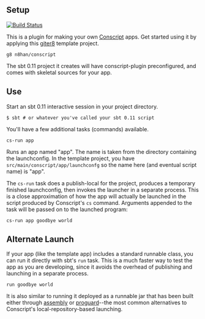 Setup
-----

[![Build Status](https://travis-ci.org/foundweekends/conscript-plugin.svg?branch=master)](https://travis-ci.org/foundweekends/conscript-plugin)

This is a plugin for making your own [Conscript][cs] apps. Get started
using it by applying this [giter8][g8] template project.

    g8 n8han/conscript

The sbt 0.11 project it creates will have conscript-plugin
preconfigured, and comes with skeletal sources for your app.

[cs]: https://github.com/n8han/conscript#readme
[g8]: https://github.com/n8han/giter8#readme


Use
---

Start an sbt 0.11 interactive session in your project directory.

    $ sbt # or whatever you've called your sbt 0.11 script

You'll have a few additional tasks (commands) available.

    cs-run app

Runs an app named "app". The name is taken from the directory
containing the launchconfig. In the template project, you have
`src/main/conscript/app/launchconfg` so the name here (and eventual
script name) is "app".

The `cs-run` task does a publish-local for the project, produces a
temporary finished launchconfig, then invokes the launcher in a
separate process. This is a close approximation of how the app will
actually be launched in the script produced by Conscript's `cs`
command. Arguments appended to the task will be passed on to the
launched program:

    cs-run app goodbye world

Alternate Launch
----------------

If your app (like the template app) includes a standard runnable
class, you can run it directly with sbt's `run` task. This is a much
faster way to test the app as you are developing, since it avoids the
overhead of publishing and launching in a separate process.

    run goodbye world

It is also similar to running it deployed as a runnable jar that has
been built either through [assembly][assembly] or
[proguard][proguard]--the most common alternatives to Conscript's
local-repository-based launching.

[assembly]: https://github.com/sbt/sbt-assembly
[proguard]: https://github.com/adamw/xsbt-proguard-plugin
